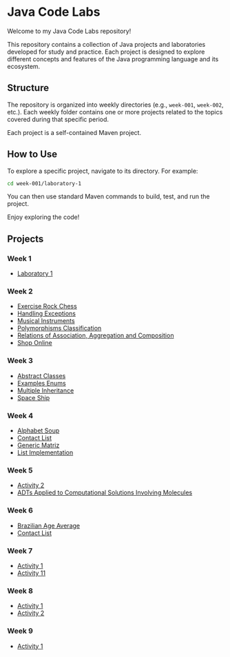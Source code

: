 # Java Code Labs

Welcome to my Java Code Labs repository!

This repository contains a collection of Java projects and laboratories developed for study and practice. Each project is designed to explore different concepts and features of the Java programming language and its ecosystem.

## Structure

The repository is organized into weekly directories (e.g., `week-001`, `week-002`, etc.). Each weekly folder contains one or more projects related to the topics covered during that specific period.

Each project is a self-contained Maven project.

## How to Use

To explore a specific project, navigate to its directory. For example:

```bash
cd week-001/laboratory-1
```

You can then use standard Maven commands to build, test, and run the project.

Enjoy exploring the code!

## Projects

### Week 1

* [Laboratory 1](./week-001/)

### Week 2

* [Exercise Rock Chess](./week-002/)
* [Handling Exceptions](./week-002/)
* [Musical Instruments](./week-002/)
* [Polymorphisms Classification](./week-002/)
* [Relations of Association, Aggregation and Composition](./week-002/)
* [Shop Online](./week-002/)

### Week 3

* [Abstract Classes](./week-003/)
* [Examples Enums](./week-003/)
* [Multiple Inheritance](./week-003/)
* [Space Ship](./week-003/)

### Week 4

* [Alphabet Soup](./week-004/)
* [Contact List](./week-004/)
* [Generic Matriz](./week-004/)
* [List Implementation](./week-004/)

### Week 5

* [Activity 2](./week-005/)
* [ADTs Applied to Computational Solutions Involving Molecules](./week-005/)

### Week 6

* [Brazilian Age Average](./week-006/)
* [Contact List](./week-006/)

### Week 7

* [Activity 1](./week-007/)
* [Activity 11](./week-007/)

### Week 8

* [Activity 1](./week-008/)
* [Activity 2](./week-008/)

### Week 9

* [Activity 1](./week-009/)
